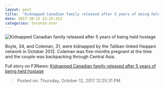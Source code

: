 ```yaml
---
layout: post
title:  "Kidnapped Canadian family released after 5 years of being held hostage"
date: 2017-10-12 12:25:31Z
categories: toronto-star
---
```


![Kidnapped Canadian family released after 5 years of being held hostage](https://www.thestar.com/content/dam/thestar/news/world/2017/10/12/kidnapped-canadian-family-released-after-5-years-of-being-held-hostage/boyle.jpg)

Boyle, 34, and Coleman, 31, were kidnapped by the Taliban-linked Haqqani network in October 2012. Coleman was five-months pregnant at the time and the couple was backpacking through Central Asia.


Full story on F3News: [Kidnapped Canadian family released after 5 years of being held hostage](http://www.f3nws.com/n/3RCBDF)

> Posted on: Thursday, October 12, 2017 12:25:31 PM
